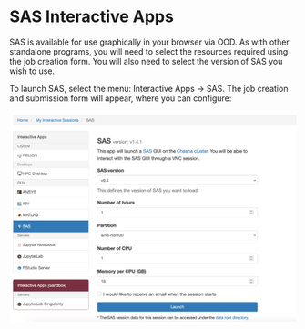 # SAS Interactive Apps

SAS is available for use graphically in your browser via OOD. As with other standalone programs, you will need to select the resources required using the job creation form. You will also need to select the version of SAS you wish to use.

To launch SAS, select the menu: Interactive Apps -> SAS. The job creation and submission form will appear, where you can configure:

![!SAS job request form](./images/ood_sas_form.png)
